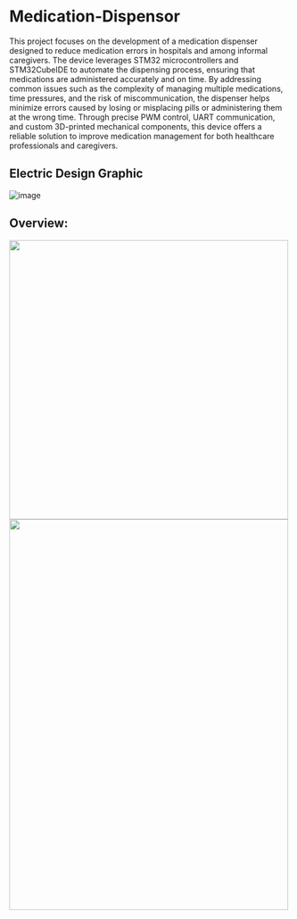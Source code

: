 # Medication-Dispensor
This project focuses on the development of a medication dispenser designed to reduce medication errors in hospitals and among informal caregivers. The device leverages STM32 microcontrollers and STM32CubeIDE to automate the dispensing process, ensuring that medications are administered accurately and on time. By addressing common issues such as the complexity of managing multiple medications, time pressures, and the risk of miscommunication, the dispenser helps minimize errors caused by losing or misplacing pills or administering them at the wrong time. Through precise PWM control, UART communication, and custom 3D-printed mechanical components, this device offers a reliable solution to improve medication management for both healthcare professionals and caregivers.

## Electric Design Graphic
![image](https://github.com/user-attachments/assets/c5c711d2-d3c6-4ecf-878f-5de753af2b7b)

## Overview:
<img src="[https://github.com/user-attachments/assets/258735e3-cf90-4673-b73b-7fc53ff7215c)" width="500" height="500">
<img src="https://github.com/user-attachments/assets/38fa8226-2f30-42b5-837f-44cf1c188df0" width="500" height="700">


